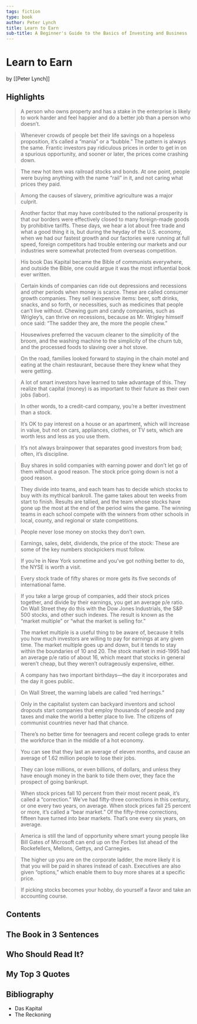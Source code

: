 ```yaml
---
tags: fiction
type: book
author: Peter Lynch
title: Learn to Earn
sub-title: A Beginner's Guide to the Basics of Investing and Business
---
```


# Learn to Earn
by [[Peter Lynch]]

## Highlights
> A person who owns property and has a stake in the enterprise is likely to work harder and feel happier and do a better job than a person who doesn’t.

> Whenever crowds of people bet their life savings on a hopeless proposition, it’s called a “mania” or a “bubble.” The pattern is always the same. Frantic investors pay ridiculous prices in order to get in on a spurious opportunity, and sooner or later, the prices come crashing down.

> The new hot item was railroad stocks and bonds. At one point, people were buying anything with the name “rail” in it, and not caring what prices they paid.

> Among the causes of slavery, primitive agriculture was a major culprit.

> Another factor that may have contributed to the national prosperity is that our borders were effectively closed to many foreign-made goods by prohibitive tariffs. These days, we hear a lot about free trade and what a good thing it is, but during the heyday of the U.S. economy, when we had our fastest growth and our factories were running at full speed, foreign competitors had trouble entering our markets and our industries were somewhat protected from overseas competition.

> His book Das Kapital became the Bible of communists everywhere, and outside the Bible, one could argue it was the most influential book ever written.

> Certain kinds of companies can ride out depressions and recessions and other periods when money is scarce. These are called consumer growth companies. They sell inexpensive items: beer, soft drinks, snacks, and so forth, or necessities, such as medicines that people can’t live without. Chewing gum and candy companies, such as Wrigley’s, can thrive on recessions, because as Mr. Wrigley himself once said: “The sadder they are, the more the people chew.”

> Housewives preferred the vacuum cleaner to the simplicity of the broom, and the washing machine to the simplicity of the churn tub, and the processed foods to slaving over a hot stove.

> On the road, families looked forward to staying in the chain motel and eating at the chain restaurant, because there they knew what they were getting.

> A lot of smart investors have learned to take advantage of this. They realize that capital (money) is as important to their future as their own jobs (labor).

> In other words, to a credit-card company, you’re a better investment than a stock.

> It’s OK to pay interest on a house or an apartment, which will increase in value, but not on cars, appliances, clothes, or TV sets, which are worth less and less as you use them.

> It’s not always brainpower that separates good investors from bad; often, it’s discipline.

> Buy shares in solid companies with earning power and don’t let go of them without a good reason. The stock price going down is not a good reason.

> They divide into teams, and each team has to decide which stocks to buy with its mythical bankroll. The game takes about ten weeks from start to finish. Results are tallied, and the team whose stocks have gone up the most at the end of the period wins the game. The winning teams in each school compete with the winners from other schools in local, county, and regional or state competitions.

> People never lose money on stocks they don’t own.

> Earnings, sales, debt, dividends, the price of the stock: These are some of the key numbers stockpickers must follow.

> If you’re in New York sometime and you’ve got nothing better to do, the NYSE is worth a visit.

> Every stock trade of fifty shares or more gets its five seconds of international fame.

> If you take a large group of companies, add their stock prices together, and divide by their earnings, you get an average p/e ratio. On Wall Street they do this with the Dow Jones Industrials, the S&P 500 stocks, and other such indexes. The result is known as the “market multiple” or “what the market is selling for.”

> The market multiple is a useful thing to be aware of, because it tells you how much investors are willing to pay for earnings at any given time. The market multiple goes up and down, but it tends to stay within the boundaries of 10 and 20. The stock market in mid-1995 had an average p/e ratio of about 16, which meant that stocks in general weren’t cheap, but they weren’t outrageously expensive, either.

> A company has two important birthdays—the day it incorporates and the day it goes public.

> On Wall Street, the warning labels are called “red herrings.”

> Only in the capitalist system can backyard inventors and school dropouts start companies that employ thousands of people and pay taxes and make the world a better place to live. The citizens of communist countries never had that chance.

> There’s no better time for teenagers and recent college grads to enter the workforce than in the middle of a hot economy.

> You can see that they last an average of eleven months, and cause an average of 1.62 million people to lose their jobs.

> They can lose millions, or even billions, of dollars, and unless they have enough money in the bank to tide them over, they face the prospect of going bankrupt.

> When stock prices fall 10 percent from their most recent peak, it’s called a “correction.” We’ve had fifty-three corrections in this century, or one every two years, on average. When stock prices fall 25 percent or more, it’s called a “bear market.” Of the fifty-three corrections, fifteen have turned into bear markets. That’s one every six years, on average.

> America is still the land of opportunity where smart young people like Bill Gates of Microsoft can end up on the Forbes list ahead of the Rockefellers, Mellons, Gettys, and Carnegies.

> The higher up you are on the corporate ladder, the more likely it is that you will be paid in shares instead of cash. Executives are also given “options,” which enable them to buy more shares at a specific price.

> If picking stocks becomes your hobby, do yourself a favor and take an accounting course.

## Contents

## The Book in 3 Sentences

## Who Should Read It?

## My Top 3 Quotes

## Bibliography
* Das Kapital
* The Reckoning
